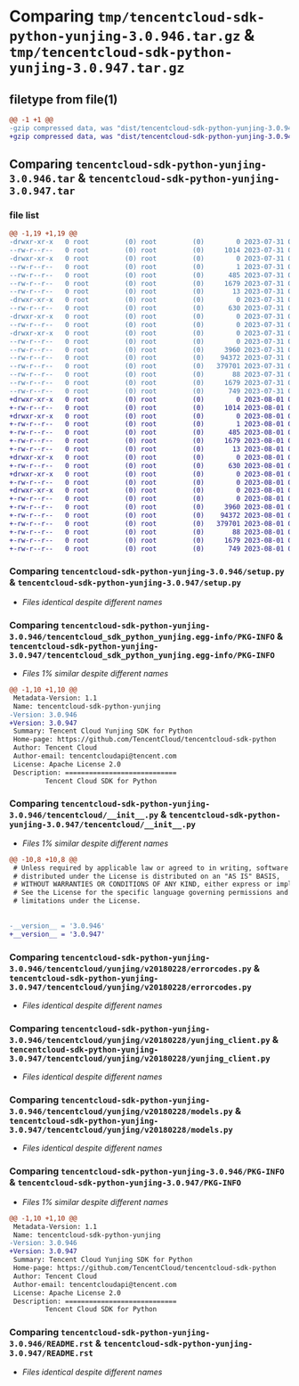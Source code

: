 # Comparing `tmp/tencentcloud-sdk-python-yunjing-3.0.946.tar.gz` & `tmp/tencentcloud-sdk-python-yunjing-3.0.947.tar.gz`

## filetype from file(1)

```diff
@@ -1 +1 @@
-gzip compressed data, was "dist/tencentcloud-sdk-python-yunjing-3.0.946.tar", last modified: Mon Jul 31 00:40:32 2023, max compression
+gzip compressed data, was "dist/tencentcloud-sdk-python-yunjing-3.0.947.tar", last modified: Tue Aug  1 01:11:52 2023, max compression
```

## Comparing `tencentcloud-sdk-python-yunjing-3.0.946.tar` & `tencentcloud-sdk-python-yunjing-3.0.947.tar`

### file list

```diff
@@ -1,19 +1,19 @@
-drwxr-xr-x   0 root         (0) root         (0)        0 2023-07-31 00:40:32.000000 tencentcloud-sdk-python-yunjing-3.0.946/
--rw-r--r--   0 root         (0) root         (0)     1014 2023-07-31 00:40:32.000000 tencentcloud-sdk-python-yunjing-3.0.946/setup.py
-drwxr-xr-x   0 root         (0) root         (0)        0 2023-07-31 00:40:32.000000 tencentcloud-sdk-python-yunjing-3.0.946/tencentcloud_sdk_python_yunjing.egg-info/
--rw-r--r--   0 root         (0) root         (0)        1 2023-07-31 00:40:32.000000 tencentcloud-sdk-python-yunjing-3.0.946/tencentcloud_sdk_python_yunjing.egg-info/dependency_links.txt
--rw-r--r--   0 root         (0) root         (0)      485 2023-07-31 00:40:32.000000 tencentcloud-sdk-python-yunjing-3.0.946/tencentcloud_sdk_python_yunjing.egg-info/SOURCES.txt
--rw-r--r--   0 root         (0) root         (0)     1679 2023-07-31 00:40:32.000000 tencentcloud-sdk-python-yunjing-3.0.946/tencentcloud_sdk_python_yunjing.egg-info/PKG-INFO
--rw-r--r--   0 root         (0) root         (0)       13 2023-07-31 00:40:32.000000 tencentcloud-sdk-python-yunjing-3.0.946/tencentcloud_sdk_python_yunjing.egg-info/top_level.txt
-drwxr-xr-x   0 root         (0) root         (0)        0 2023-07-31 00:40:32.000000 tencentcloud-sdk-python-yunjing-3.0.946/tencentcloud/
--rw-r--r--   0 root         (0) root         (0)      630 2023-07-31 00:40:32.000000 tencentcloud-sdk-python-yunjing-3.0.946/tencentcloud/__init__.py
-drwxr-xr-x   0 root         (0) root         (0)        0 2023-07-31 00:40:32.000000 tencentcloud-sdk-python-yunjing-3.0.946/tencentcloud/yunjing/
--rw-r--r--   0 root         (0) root         (0)        0 2023-07-31 00:40:32.000000 tencentcloud-sdk-python-yunjing-3.0.946/tencentcloud/yunjing/__init__.py
-drwxr-xr-x   0 root         (0) root         (0)        0 2023-07-31 00:40:32.000000 tencentcloud-sdk-python-yunjing-3.0.946/tencentcloud/yunjing/v20180228/
--rw-r--r--   0 root         (0) root         (0)        0 2023-07-31 00:40:32.000000 tencentcloud-sdk-python-yunjing-3.0.946/tencentcloud/yunjing/v20180228/__init__.py
--rw-r--r--   0 root         (0) root         (0)     3960 2023-07-31 00:40:32.000000 tencentcloud-sdk-python-yunjing-3.0.946/tencentcloud/yunjing/v20180228/errorcodes.py
--rw-r--r--   0 root         (0) root         (0)    94372 2023-07-31 00:40:32.000000 tencentcloud-sdk-python-yunjing-3.0.946/tencentcloud/yunjing/v20180228/yunjing_client.py
--rw-r--r--   0 root         (0) root         (0)   379701 2023-07-31 00:40:32.000000 tencentcloud-sdk-python-yunjing-3.0.946/tencentcloud/yunjing/v20180228/models.py
--rw-r--r--   0 root         (0) root         (0)       88 2023-07-31 00:40:32.000000 tencentcloud-sdk-python-yunjing-3.0.946/setup.cfg
--rw-r--r--   0 root         (0) root         (0)     1679 2023-07-31 00:40:32.000000 tencentcloud-sdk-python-yunjing-3.0.946/PKG-INFO
--rw-r--r--   0 root         (0) root         (0)      749 2023-07-31 00:40:32.000000 tencentcloud-sdk-python-yunjing-3.0.946/README.rst
+drwxr-xr-x   0 root         (0) root         (0)        0 2023-08-01 01:11:52.000000 tencentcloud-sdk-python-yunjing-3.0.947/
+-rw-r--r--   0 root         (0) root         (0)     1014 2023-08-01 01:11:52.000000 tencentcloud-sdk-python-yunjing-3.0.947/setup.py
+drwxr-xr-x   0 root         (0) root         (0)        0 2023-08-01 01:11:52.000000 tencentcloud-sdk-python-yunjing-3.0.947/tencentcloud_sdk_python_yunjing.egg-info/
+-rw-r--r--   0 root         (0) root         (0)        1 2023-08-01 01:11:52.000000 tencentcloud-sdk-python-yunjing-3.0.947/tencentcloud_sdk_python_yunjing.egg-info/dependency_links.txt
+-rw-r--r--   0 root         (0) root         (0)      485 2023-08-01 01:11:52.000000 tencentcloud-sdk-python-yunjing-3.0.947/tencentcloud_sdk_python_yunjing.egg-info/SOURCES.txt
+-rw-r--r--   0 root         (0) root         (0)     1679 2023-08-01 01:11:52.000000 tencentcloud-sdk-python-yunjing-3.0.947/tencentcloud_sdk_python_yunjing.egg-info/PKG-INFO
+-rw-r--r--   0 root         (0) root         (0)       13 2023-08-01 01:11:52.000000 tencentcloud-sdk-python-yunjing-3.0.947/tencentcloud_sdk_python_yunjing.egg-info/top_level.txt
+drwxr-xr-x   0 root         (0) root         (0)        0 2023-08-01 01:11:52.000000 tencentcloud-sdk-python-yunjing-3.0.947/tencentcloud/
+-rw-r--r--   0 root         (0) root         (0)      630 2023-08-01 01:11:52.000000 tencentcloud-sdk-python-yunjing-3.0.947/tencentcloud/__init__.py
+drwxr-xr-x   0 root         (0) root         (0)        0 2023-08-01 01:11:52.000000 tencentcloud-sdk-python-yunjing-3.0.947/tencentcloud/yunjing/
+-rw-r--r--   0 root         (0) root         (0)        0 2023-08-01 01:11:52.000000 tencentcloud-sdk-python-yunjing-3.0.947/tencentcloud/yunjing/__init__.py
+drwxr-xr-x   0 root         (0) root         (0)        0 2023-08-01 01:11:52.000000 tencentcloud-sdk-python-yunjing-3.0.947/tencentcloud/yunjing/v20180228/
+-rw-r--r--   0 root         (0) root         (0)        0 2023-08-01 01:11:52.000000 tencentcloud-sdk-python-yunjing-3.0.947/tencentcloud/yunjing/v20180228/__init__.py
+-rw-r--r--   0 root         (0) root         (0)     3960 2023-08-01 01:11:52.000000 tencentcloud-sdk-python-yunjing-3.0.947/tencentcloud/yunjing/v20180228/errorcodes.py
+-rw-r--r--   0 root         (0) root         (0)    94372 2023-08-01 01:11:52.000000 tencentcloud-sdk-python-yunjing-3.0.947/tencentcloud/yunjing/v20180228/yunjing_client.py
+-rw-r--r--   0 root         (0) root         (0)   379701 2023-08-01 01:11:52.000000 tencentcloud-sdk-python-yunjing-3.0.947/tencentcloud/yunjing/v20180228/models.py
+-rw-r--r--   0 root         (0) root         (0)       88 2023-08-01 01:11:52.000000 tencentcloud-sdk-python-yunjing-3.0.947/setup.cfg
+-rw-r--r--   0 root         (0) root         (0)     1679 2023-08-01 01:11:52.000000 tencentcloud-sdk-python-yunjing-3.0.947/PKG-INFO
+-rw-r--r--   0 root         (0) root         (0)      749 2023-08-01 01:11:52.000000 tencentcloud-sdk-python-yunjing-3.0.947/README.rst
```

### Comparing `tencentcloud-sdk-python-yunjing-3.0.946/setup.py` & `tencentcloud-sdk-python-yunjing-3.0.947/setup.py`

 * *Files identical despite different names*

### Comparing `tencentcloud-sdk-python-yunjing-3.0.946/tencentcloud_sdk_python_yunjing.egg-info/PKG-INFO` & `tencentcloud-sdk-python-yunjing-3.0.947/tencentcloud_sdk_python_yunjing.egg-info/PKG-INFO`

 * *Files 1% similar despite different names*

```diff
@@ -1,10 +1,10 @@
 Metadata-Version: 1.1
 Name: tencentcloud-sdk-python-yunjing
-Version: 3.0.946
+Version: 3.0.947
 Summary: Tencent Cloud Yunjing SDK for Python
 Home-page: https://github.com/TencentCloud/tencentcloud-sdk-python
 Author: Tencent Cloud
 Author-email: tencentcloudapi@tencent.com
 License: Apache License 2.0
 Description: ============================
         Tencent Cloud SDK for Python
```

### Comparing `tencentcloud-sdk-python-yunjing-3.0.946/tencentcloud/__init__.py` & `tencentcloud-sdk-python-yunjing-3.0.947/tencentcloud/__init__.py`

 * *Files 1% similar despite different names*

```diff
@@ -10,8 +10,8 @@
 # Unless required by applicable law or agreed to in writing, software
 # distributed under the License is distributed on an "AS IS" BASIS,
 # WITHOUT WARRANTIES OR CONDITIONS OF ANY KIND, either express or implied.
 # See the License for the specific language governing permissions and
 # limitations under the License.
 
 
-__version__ = '3.0.946'
+__version__ = '3.0.947'
```

### Comparing `tencentcloud-sdk-python-yunjing-3.0.946/tencentcloud/yunjing/v20180228/errorcodes.py` & `tencentcloud-sdk-python-yunjing-3.0.947/tencentcloud/yunjing/v20180228/errorcodes.py`

 * *Files identical despite different names*

### Comparing `tencentcloud-sdk-python-yunjing-3.0.946/tencentcloud/yunjing/v20180228/yunjing_client.py` & `tencentcloud-sdk-python-yunjing-3.0.947/tencentcloud/yunjing/v20180228/yunjing_client.py`

 * *Files identical despite different names*

### Comparing `tencentcloud-sdk-python-yunjing-3.0.946/tencentcloud/yunjing/v20180228/models.py` & `tencentcloud-sdk-python-yunjing-3.0.947/tencentcloud/yunjing/v20180228/models.py`

 * *Files identical despite different names*

### Comparing `tencentcloud-sdk-python-yunjing-3.0.946/PKG-INFO` & `tencentcloud-sdk-python-yunjing-3.0.947/PKG-INFO`

 * *Files 1% similar despite different names*

```diff
@@ -1,10 +1,10 @@
 Metadata-Version: 1.1
 Name: tencentcloud-sdk-python-yunjing
-Version: 3.0.946
+Version: 3.0.947
 Summary: Tencent Cloud Yunjing SDK for Python
 Home-page: https://github.com/TencentCloud/tencentcloud-sdk-python
 Author: Tencent Cloud
 Author-email: tencentcloudapi@tencent.com
 License: Apache License 2.0
 Description: ============================
         Tencent Cloud SDK for Python
```

### Comparing `tencentcloud-sdk-python-yunjing-3.0.946/README.rst` & `tencentcloud-sdk-python-yunjing-3.0.947/README.rst`

 * *Files identical despite different names*

